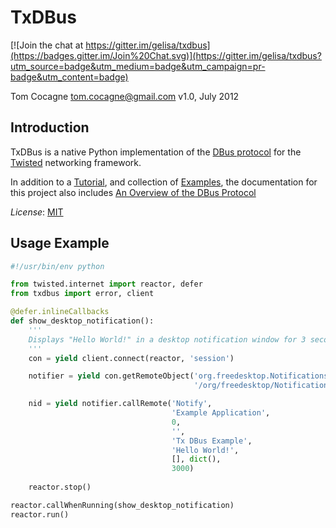 TxDBus
======

[![Join the chat at https://gitter.im/gelisa/txdbus](https://badges.gitter.im/Join%20Chat.svg)](https://gitter.im/gelisa/txdbus?utm_source=badge&utm_medium=badge&utm_campaign=pr-badge&utm_content=badge)

Tom Cocagne <tom.cocagne@gmail.com>
v1.0, July 2012

Introduction
------------

TxDBus is a native Python implementation of the
[DBus protocol](http://dbus.freedesktop.org/doc/dbus-specification.html)
for the [Twisted](http://twistedmatrix.com/trac/) networking framework.

In addition to a [Tutorial](http://packages.python.org/txdbus), and collection
of [Examples](https://github.com/cocagne/txdbus/tree/master/doc/tutorial_examples),
the documentation for this project also includes
[An Overview of the DBus Protocol](http://packages.python.org/txdbus/dbus_overview.html)

*License*: [MIT](http://www.opensource.org/licenses/mit-license.php)

Usage Example
-------------

```python
#!/usr/bin/env python

from twisted.internet import reactor, defer
from txdbus import error, client

@defer.inlineCallbacks
def show_desktop_notification():
    '''
    Displays "Hello World!" in a desktop notification window for 3 seconds
    '''
    con = yield client.connect(reactor, 'session')

    notifier = yield con.getRemoteObject('org.freedesktop.Notifications',
                                         '/org/freedesktop/Notifications')

    nid = yield notifier.callRemote('Notify',
                                    'Example Application', 
                                    0,
                                    '',
                                    'Tx DBus Example',
                                    'Hello World!',
                                    [], dict(),
                                    3000)
    
    reactor.stop()

reactor.callWhenRunning(show_desktop_notification)
reactor.run()
```

